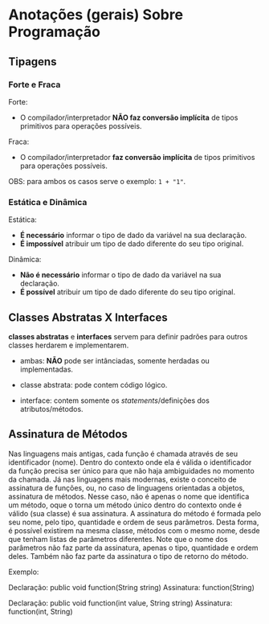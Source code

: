 # Anotações (gerais) Sobre Programação

## Tipagens

### Forte e Fraca

Forte:

- O compilador/interpretador **NÃO faz conversão implícita** de tipos primitivos para operações possíveis.

Fraca:

- O compilador/interpretador **faz conversão implícita** de tipos primitivos para operações possíveis.

OBS: para ambos os casos serve o exemplo: `1 + "1"`.

### Estática e Dinâmica

Estática:

- **É necessário** informar o tipo de dado da variável na sua declaração.
- **É impossível** atribuir um tipo de dado diferente do seu tipo original.

Dinâmica:

- **Não é necessário** informar o tipo de dado da variável na sua declaração.
- **É possível** atribuir um tipo de dado diferente do seu tipo original.

## Classes Abstratas X Interfaces

**classes abstratas** e **interfaces** servem para definir padrões para outros classes herdarem e implementarem.

- ambas: **NÃO** pode ser intânciadas, somente herdadas ou implementadas.

- classe abstrata: pode contem código lógico.

- interface: contem somente os _statements_/definições dos atributos/métodos.

## Assinatura de Métodos

Nas linguagens mais antigas, cada função é chamada através de seu identificador (nome). Dentro do contexto onde ela é válida o identificador da função precisa ser único para que não haja ambiguidades no momento da chamada. Já nas linguagens mais modernas, existe o conceito de assinatura de funções, ou, no caso de linguagens orientadas a objetos, assinatura de métodos. Nesse caso, não é apenas o nome que identifica um método, oque o torna um método único dentro do contexto onde é válido (sua classe) é sua assinatura. A assinatura do método é formada pelo seu nome, pelo tipo, quantidade e ordem de seus parâmetros. Desta forma, é possível existirem na mesma classe, métodos com o mesmo nome, desde que tenham listas de parâmetros diferentes. Note que o nome dos parâmetros não faz parte da assinatura, apenas o tipo, quantidade e ordem deles. Também não faz parte da assinatura o tipo de retorno do método.

Exemplo:

Declaração: public void function(String string)
Assinatura: function(String)

Declaração: public void function(int value, String string)
Assinatura: function(int, String)
